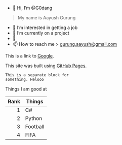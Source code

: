 - 👋 Hi, I’m @G0dang
>My name is Aayush Gurung
- 👀 I’m interested in getting a job
- 🌱 I’m currently on a project
- 💞️ 
- 📫 How to reach me > gurung.aayush@gmail.com

<!---
G0dang/G0dang is a ✨ special ✨ repository because its `README.md` (this file) appears on your GitHub profile.
You can click the Preview link to take a look at your changes.
--->
This is a link to [Google](https://google.com/).

This site was built using [GitHub Pages](https://pages.github.com/).

```
This is a separate block for
something. Helooo
```

Things I am good at

| Rank | Things |
|-----:|-----------|
|     1| C#        |
|     2| Python    |
|     3| Football  |
|      4|FIFA|
